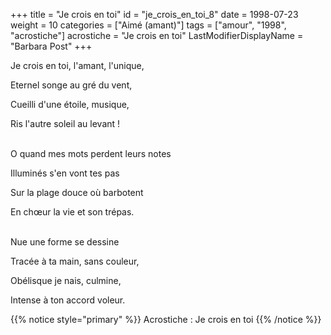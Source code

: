 +++
title = "Je crois en toi"
id = "je_crois_en_toi_8"
date = 1998-07-23
weight = 10
categories = ["Aimé (amant)"]
tags = ["amour", "1998", "acrostiche"]
acrostiche = "Je crois en toi"
LastModifierDisplayName = "Barbara Post"
+++

Je crois en toi, l'amant, l'unique,

Eternel songe au gré du vent,

Cueilli d'une étoile, musique,

Ris l'autre soleil au levant !

 \
O quand mes mots perdent leurs notes

Illuminés s'en vont tes pas

Sur la plage douce où barbotent

En chœur la vie et son trépas.

 \
Nue une forme se dessine

Tracée à ta main, sans couleur,

Obélisque je nais, culmine,

Intense à ton accord voleur.

{{% notice style="primary" %}}
Acrostiche : Je crois en toi
{{% /notice %}}
